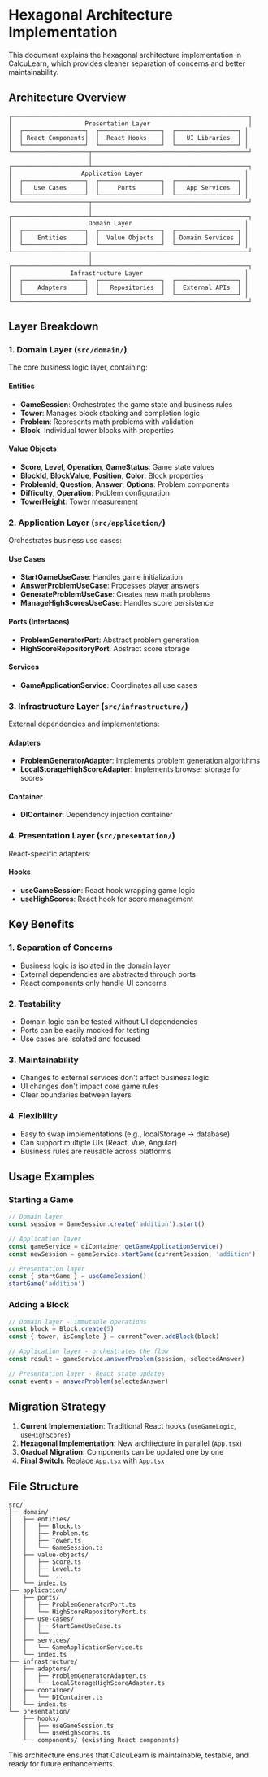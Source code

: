 # Hexagonal Architecture Implementation

This document explains the hexagonal architecture implementation in CalcuLearn, which provides cleaner separation of concerns and better maintainability.

## Architecture Overview

```
┌─────────────────────────────────────────────────────────────────┐
│                    Presentation Layer                           │
│  ┌─────────────────┐  ┌─────────────────┐  ┌─────────────────┐ │
│  │ React Components│  │  React Hooks    │  │   UI Libraries  │ │
│  └─────────────────┘  └─────────────────┘  └─────────────────┘ │
└─────────────────────┬───────────────────────────────────────────┘
                      │
┌─────────────────────┴───────────────────────────────────────────┐
│                   Application Layer                            │
│  ┌─────────────────┐  ┌─────────────────┐  ┌─────────────────┐ │
│  │   Use Cases     │  │     Ports       │  │   App Services  │ │
│  └─────────────────┘  └─────────────────┘  └─────────────────┘ │
└─────────────────────┬───────────────────────────────────────────┘
                      │
┌─────────────────────┴───────────────────────────────────────────┐
│                     Domain Layer                               │
│  ┌─────────────────┐  ┌─────────────────┐  ┌─────────────────┐ │
│  │    Entities     │  │  Value Objects  │  │ Domain Services │ │
│  └─────────────────┘  └─────────────────┘  └─────────────────┘ │
└─────────────────────┬───────────────────────────────────────────┘
                      │
┌─────────────────────┴───────────────────────────────────────────┐
│                Infrastructure Layer                            │
│  ┌─────────────────┐  ┌─────────────────┐  ┌─────────────────┐ │
│  │    Adapters     │  │   Repositories  │  │  External APIs  │ │
│  └─────────────────┘  └─────────────────┘  └─────────────────┘ │
└─────────────────────────────────────────────────────────────────┘
```

## Layer Breakdown

### 1. Domain Layer (`src/domain/`)

The core business logic layer, containing:

#### Entities
- **GameSession**: Orchestrates the game state and business rules
- **Tower**: Manages block stacking and completion logic
- **Problem**: Represents math problems with validation
- **Block**: Individual tower blocks with properties

#### Value Objects
- **Score**, **Level**, **Operation**, **GameStatus**: Game state values
- **BlockId**, **BlockValue**, **Position**, **Color**: Block properties
- **ProblemId**, **Question**, **Answer**, **Options**: Problem components
- **Difficulty**, **Operation**: Problem configuration
- **TowerHeight**: Tower measurement

### 2. Application Layer (`src/application/`)

Orchestrates business use cases:

#### Use Cases
- **StartGameUseCase**: Handles game initialization
- **AnswerProblemUseCase**: Processes player answers
- **GenerateProblemUseCase**: Creates new math problems
- **ManageHighScoresUseCase**: Handles score persistence

#### Ports (Interfaces)
- **ProblemGeneratorPort**: Abstract problem generation
- **HighScoreRepositoryPort**: Abstract score storage

#### Services
- **GameApplicationService**: Coordinates all use cases

### 3. Infrastructure Layer (`src/infrastructure/`)

External dependencies and implementations:

#### Adapters
- **ProblemGeneratorAdapter**: Implements problem generation algorithms
- **LocalStorageHighScoreAdapter**: Implements browser storage for scores

#### Container
- **DIContainer**: Dependency injection container

### 4. Presentation Layer (`src/presentation/`)

React-specific adapters:

#### Hooks
- **useGameSession**: React hook wrapping game logic
- **useHighScores**: React hook for score management

## Key Benefits

### 1. **Separation of Concerns**
- Business logic is isolated in the domain layer
- External dependencies are abstracted through ports
- React components only handle UI concerns

### 2. **Testability**
- Domain logic can be tested without UI dependencies
- Ports can be easily mocked for testing
- Use cases are isolated and focused

### 3. **Maintainability**
- Changes to external services don't affect business logic
- UI changes don't impact core game rules
- Clear boundaries between layers

### 4. **Flexibility**
- Easy to swap implementations (e.g., localStorage → database)
- Can support multiple UIs (React, Vue, Angular)
- Business rules are reusable across platforms

## Usage Examples

### Starting a Game
```typescript
// Domain layer
const session = GameSession.create('addition').start()

// Application layer
const gameService = diContainer.getGameApplicationService()
const newSession = gameService.startGame(currentSession, 'addition')

// Presentation layer
const { startGame } = useGameSession()
startGame('addition')
```

### Adding a Block
```typescript
// Domain layer - immutable operations
const block = Block.create(5)
const { tower, isComplete } = currentTower.addBlock(block)

// Application layer - orchestrates the flow
const result = gameService.answerProblem(session, selectedAnswer)

// Presentation layer - React state updates
const events = answerProblem(selectedAnswer)
```

## Migration Strategy

1. **Current Implementation**: Traditional React hooks (`useGameLogic`, `useHighScores`)
2. **Hexagonal Implementation**: New architecture in parallel (`App.tsx`)
3. **Gradual Migration**: Components can be updated one by one
4. **Final Switch**: Replace `App.tsx` with `App.tsx`

## File Structure

```
src/
├── domain/
│   ├── entities/
│   │   ├── Block.ts
│   │   ├── Problem.ts
│   │   ├── Tower.ts
│   │   └── GameSession.ts
│   ├── value-objects/
│   │   ├── Score.ts
│   │   ├── Level.ts
│   │   └── ...
│   └── index.ts
├── application/
│   ├── ports/
│   │   ├── ProblemGeneratorPort.ts
│   │   └── HighScoreRepositoryPort.ts
│   ├── use-cases/
│   │   ├── StartGameUseCase.ts
│   │   └── ...
│   ├── services/
│   │   └── GameApplicationService.ts
│   └── index.ts
├── infrastructure/
│   ├── adapters/
│   │   ├── ProblemGeneratorAdapter.ts
│   │   └── LocalStorageHighScoreAdapter.ts
│   ├── container/
│   │   └── DIContainer.ts
│   └── index.ts
└── presentation/
    ├── hooks/
    │   ├── useGameSession.ts
    │   └── useHighScores.ts
    └── components/ (existing React components)
```

This architecture ensures that CalcuLearn is maintainable, testable, and ready for future enhancements.